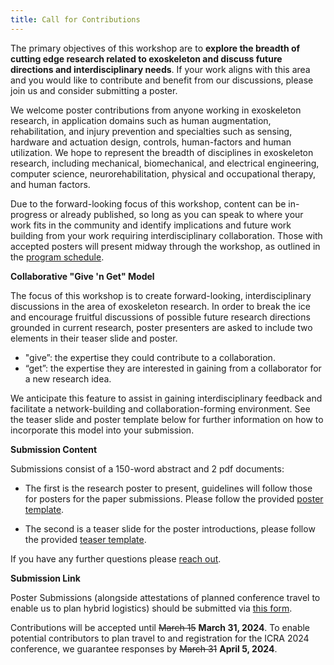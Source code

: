 ```yaml
---
title: Call for Contributions
---
```


The primary objectives of this workshop are to **explore the breadth of cutting edge research related to exoskeleton and discuss future directions and interdisciplinary needs**. If your work aligns with this area and you would like to contribute and benefit from our discussions, please join us and consider submitting a poster.

We welcome poster contributions from anyone working in exoskeleton research, in application domains such as human augmentation, rehabilitation, and injury prevention and specialties such as sensing, hardware and actuation design, controls, human-factors and human utilization. We hope to represent the breadth of disciplines in exoskeleton research, including mechanical, biomechanical, and electrical engineering, computer science, neurorehabilitation, physical and occupational therapy, and human factors. 

Due to the forward-looking focus of this workshop, content can be in-progress or already published, so long as you can speak to where your work fits in the community and identify implications and future work building from your work requiring interdisciplinary collaboration. Those with accepted posters will present midway through the workshop, as outlined in the [program schedule](../schedule). 

**Collaborative "Give 'n Get" Model**

The focus of this workshop is to create forward-looking, interdisciplinary discussions in the area of exoskeleton research. In order to break the ice and encourage fruitful discussions of possible future research directions grounded in current research, poster presenters are asked to include two elements in their teaser slide and poster. 

- "give”: the expertise they could contribute to a collaboration.
- “get”: the expertise they are interested in gaining from a collaborator for a new research idea. 

We anticipate this feature to assist in gaining interdisciplinary feedback and facilitate a network-building and collaboration-forming environment. See the teaser slide and poster template below for further information on how to incorporate this model into your submission.

**Submission Content**

Submissions consist of a 150-word abstract and 2 pdf documents:
- The first is the research poster to present, guidelines will follow those for posters for the paper submissions. Please follow the provided [poster template](https://docs.google.com/presentation/d/1rbmNOBiwojn1Jiaf2QCUmu2wOBi14VNiM4LgCLWQ35k/edit?usp=sharing).

- The second is a teaser slide for the poster introductions, please follow the provided [teaser template](https://docs.google.com/presentation/d/17uaoU4cMFUTzsJXtIPLt9ofote4Oyw8HoGRh8ByW_ys/edit?usp=sharing).

If you have any further questions please [reach out](../contact).

**Submission Link**

Poster Submissions (alongside attestations of planned conference travel to enable us to plan hybrid logistics) should be submitted via [this form](https://forms.gle/yrDUjWepNH2Pv1NE8). 

Contributions will be accepted until ~~March 15~~ **March 31, 2024**. To enable potential contributors to plan travel to and registration for the ICRA 2024 conference, we guarantee responses by ~~March 31~~ **April 5, 2024**.